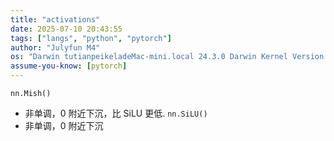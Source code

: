 ```yaml
---
title: "activations"
date: 2025-07-10 20:43:55
tags: ["langs", "python", "pytorch"]
author: "Julyfun M4"
os: "Darwin tutianpeikeladeMac-mini.local 24.3.0 Darwin Kernel Version 24.3.0: Thu Jan  2 20:22:58 PST 2025; root:xnu-11215.81.4~3/RELEASE_ARM64_T8132 arm64"
assume-you-know: [pytorch]
---
```


`nn.Mish()`
- 非单调，0 附近下沉，比 SiLU 更低.
`nn.SiLU()`
- 非单调，0 附近下沉

